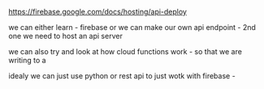 https://firebase.google.com/docs/hosting/api-deploy

we can either learn - firebase or we can make our own api endpoint - 2nd one we need to host an api server 

we can also try and look at how cloud functions work - so that we are writing to a 

idealy we can just use python or rest api to just wotk with firebase  - 


